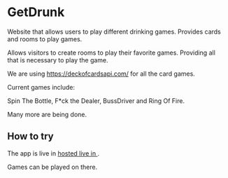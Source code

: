 # GetDrunk
Website that allows users to play different drinking games. Provides cards and rooms to play games.

Allows visitors to create rooms to play their favorite games. Providing all that is necessary to play the game.

We are using https://deckofcardsapi.com/ for all the card games.

Current games include: 

Spin The Bottle, F*ck the Dealer, BussDriver and Ring Of Fire. 

Many more are being done.


## How to try

The app is live in [hosted live in ](https://getdrunk-1.onrender.com/).

Games can be played on there.


